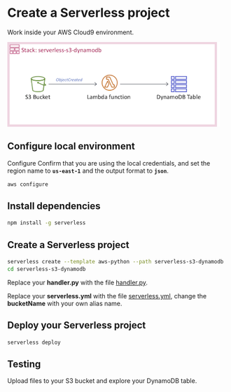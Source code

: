 # Create a Serverless project

Work inside your AWS Cloud9 environment.

![serverless-s3-dynamodb](images/serverless-s3-dynamodb.png)

## Configure local environment

Configure Confirm that you are using the local credentials, and set the region name to **`us-east-1`** and the output format to **`json`**. 

``` bash
aws configure
```

## Install dependencies

``` bash
npm install -g serverless
```

## Create a Serverless project

``` bash
serverless create --template aws-python --path serverless-s3-dynamodb
cd serverless-s3-dynamodb
```

Replace your **handler.py** with the file [handler.py](handler.py).

Replace your **serverless.yml** with the file [serverless.yml](serverless.yml), change the **bucketName** with your own alias name.

## Deploy your Serverless project

``` bash
serverless deploy
```

## Testing

Upload files to your S3 bucket and explore your DynamoDB table.
